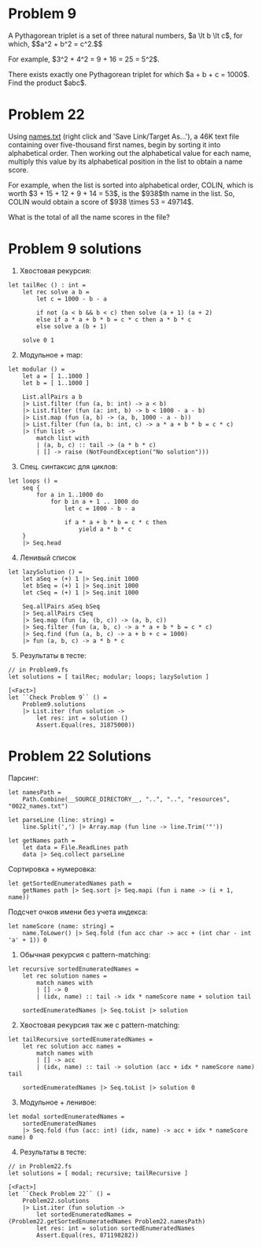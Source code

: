# Problem 9

<p>A Pythagorean triplet is a set of three natural numbers, $a \lt b \lt c$, for which,
$$a^2 + b^2 = c^2.$$</p>
<p>For example, $3^2 + 4^2 = 9 + 16 = 25 = 5^2$.</p>
<p>There exists exactly one Pythagorean triplet for which $a + b + c = 1000$.<br>Find the product $abc$.</p>

# Problem 22

<p>Using <a href="resources/documents/0022_names.txt">names.txt</a> (right click and 'Save Link/Target As...'), a 46K text file containing over five-thousand first names, begin by sorting it into alphabetical order. Then working out the alphabetical value for each name, multiply this value by its alphabetical position in the list to obtain a name score.</p>
<p>For example, when the list is sorted into alphabetical order, COLIN, which is worth $3 + 15 + 12 + 9 + 14 = 53$, is the $938$th name in the list. So, COLIN would obtain a score of $938 \times 53 = 49714$.</p>
<p>What is the total of all the name scores in the file?</p>

# Problem 9 solutions

1. Хвостовая рекурсия:
```f#
let tailRec () : int =
    let rec solve a b =
        let c = 1000 - b - a

        if not (a < b && b < c) then solve (a + 1) (a + 2)
        else if a * a + b * b = c * c then a * b * c
        else solve a (b + 1)

    solve 0 1
```
2. Модульное + map:
```f#
let modular () =
    let a = [ 1..1000 ]
    let b = [ 1..1000 ]

    List.allPairs a b
    |> List.filter (fun (a, b: int) -> a < b)
    |> List.filter (fun (a: int, b) -> b < 1000 - a - b)
    |> List.map (fun (a, b) -> (a, b, 1000 - a - b))
    |> List.filter (fun (a, b: int, c) -> a * a + b * b = c * c)
    |> (fun list ->
        match list with
        | (a, b, c) :: tail -> (a * b * c)
        | [] -> raise (NotFoundException("No solution")))
```
3. Спец. синтаксис для циклов:
```f#
let loops () =
    seq {
        for a in 1..1000 do
            for b in a + 1 .. 1000 do
                let c = 1000 - b - a

                if a * a + b * b = c * c then
                    yield a * b * c
    }
    |> Seq.head
```
4. Ленивый список
```f#
let lazySolution () =
    let aSeq = (+) 1 |> Seq.init 1000
    let bSeq = (+) 1 |> Seq.init 1000
    let cSeq = (+) 1 |> Seq.init 1000

    Seq.allPairs aSeq bSeq
    |> Seq.allPairs cSeq
    |> Seq.map (fun (a, (b, c)) -> (a, b, c))
    |> Seq.filter (fun (a, b, c) -> a * a + b * b = c * c)
    |> Seq.find (fun (a, b, c) -> a + b + c = 1000)
    |> fun (a, b, c) -> a * b * c
```
5. Результаты в тесте:
```f#
// in Problem9.fs
let solutions = [ tailRec; modular; loops; lazySolution ]

[<Fact>]
let ``Check Problem 9`` () =
    Problem9.solutions
    |> List.iter (fun solution ->
        let res: int = solution ()
        Assert.Equal(res, 31875000))
```

# Problem 22 Solutions
Парсинг:
```f#
let namesPath =
    Path.Combine(__SOURCE_DIRECTORY__, "..", "..", "resources", "0022_names.txt")

let parseLine (line: string) =
    line.Split(',') |> Array.map (fun line -> line.Trim('"'))

let getNames path =
    let data = File.ReadLines path
    data |> Seq.collect parseLine
```
Сортировка + нумеровка:
```f#
let getSortedEnumeratedNames path =
    getNames path |> Seq.sort |> Seq.mapi (fun i name -> (i + 1, name))
```
Подсчет очков имени без учета индекса:
```f#
let nameScore (name: string) =
    name.ToLower() |> Seq.fold (fun acc char -> acc + (int char - int 'a' + 1)) 0
```
1. Обычная рекурсия с pattern-matching:
```f#
let recursive sortedEnumeratedNames =
    let rec solution names =
        match names with
        | [] -> 0
        | (idx, name) :: tail -> idx * nameScore name + solution tail

    sortedEnumeratedNames |> Seq.toList |> solution
```
2. Хвостовая рекурсия так же с pattern-matching:
```f#
let tailRecursive sortedEnumeratedNames =
    let rec solution acc names =
        match names with
        | [] -> acc
        | (idx, name) :: tail -> solution (acc + idx * nameScore name) tail

    sortedEnumeratedNames |> Seq.toList |> solution 0
```
3. Модульное + ленивое:
```f#
let modal sortedEnumeratedNames =
    sortedEnumeratedNames
    |> Seq.fold (fun (acc: int) (idx, name) -> acc + idx * nameScore name) 0
```
4. Результаты в тесте:
```f#
// in Problem22.fs
let solutions = [ modal; recursive; tailRecursive ]

[<Fact>]
let ``Check Problem 22`` () =
    Problem22.solutions
    |> List.iter (fun solution ->
        let sortedEnumeratedNames = (Problem22.getSortedEnumeratedNames Problem22.namesPath)
        let res: int = solution sortedEnumeratedNames
        Assert.Equal(res, 871198282))
```
